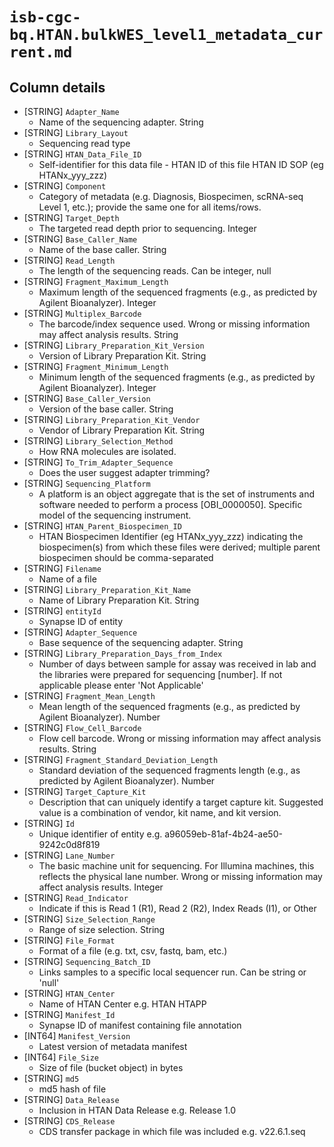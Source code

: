 # `isb-cgc-bq.HTAN.bulkWES_level1_metadata_current.md`

## Column details

* [STRING]    `Adapter_Name`
  - Name of the sequencing adapter. String
* [STRING]    `Library_Layout`
  - Sequencing read type
* [STRING]    `HTAN_Data_File_ID`
  - Self-identifier for this data file - HTAN ID of this file HTAN ID SOP (eg HTANx_yyy_zzz)
* [STRING]    `Component`
  - Category of metadata (e.g. Diagnosis, Biospecimen, scRNA-seq Level 1, etc.); provide the same one for all items/rows.
* [STRING]    `Target_Depth`
  - The targeted read depth prior to sequencing. Integer
* [STRING]    `Base_Caller_Name`
  - Name of the base caller. String
* [STRING]    `Read_Length`
  - The length of the sequencing reads. Can be integer, null
* [STRING]    `Fragment_Maximum_Length`
  - Maximum length of the sequenced fragments (e.g., as predicted by Agilent Bioanalyzer). Integer
* [STRING]    `Multiplex_Barcode`
  - The barcode/index sequence used. Wrong or missing information may affect analysis results. String
* [STRING]    `Library_Preparation_Kit_Version`
  - Version of Library Preparation Kit. String
* [STRING]    `Fragment_Minimum_Length`
  - Minimum length of the sequenced fragments (e.g., as predicted by Agilent Bioanalyzer). Integer
* [STRING]    `Base_Caller_Version`
  - Version of the base caller. String
* [STRING]    `Library_Preparation_Kit_Vendor`
  - Vendor of Library Preparation Kit. String
* [STRING]    `Library_Selection_Method`
  - How RNA molecules are isolated.
* [STRING]    `To_Trim_Adapter_Sequence`
  - Does the user suggest adapter trimming?
* [STRING]    `Sequencing_Platform`
  - A platform is an object aggregate that is the set of instruments and software needed to perform a process [OBI_0000050]. Specific model of the sequencing instrument.
* [STRING]    `HTAN_Parent_Biospecimen_ID`
  - HTAN Biospecimen Identifier (eg HTANx_yyy_zzz) indicating the biospecimen(s) from which these files were derived; multiple parent biospecimen should be comma-separated
* [STRING]    `Filename`
  - Name of a file
* [STRING]    `Library_Preparation_Kit_Name`
  - Name of Library Preparation Kit. String
* [STRING]    `entityId`
  - Synapse ID of entity
* [STRING]    `Adapter_Sequence`
  - Base sequence of the sequencing adapter. String
* [STRING]    `Library_Preparation_Days_from_Index`
  - Number of days between sample for assay was received in lab and the libraries were prepared for sequencing [number]. If not applicable please enter 'Not Applicable'
* [STRING]    `Fragment_Mean_Length`
  - Mean length of the sequenced fragments (e.g., as predicted by Agilent Bioanalyzer). Number
* [STRING]    `Flow_Cell_Barcode`
  - Flow cell barcode. Wrong or missing information may affect analysis results. String
* [STRING]    `Fragment_Standard_Deviation_Length`
  - Standard deviation of the sequenced fragments length (e.g., as predicted by Agilent Bioanalyzer). Number
* [STRING]    `Target_Capture_Kit`
  - Description that can uniquely identify a target capture kit. Suggested value is a combination of vendor, kit name, and kit version.
* [STRING]    `Id`
  - Unique identifier of entity e.g. a96059eb-81af-4b24-ae50-9242c0d8f819
* [STRING]    `Lane_Number`
  - The basic machine unit for sequencing. For Illumina machines, this reflects the physical lane number. Wrong or missing information may affect analysis results. Integer
* [STRING]    `Read_Indicator`
  - Indicate if this is Read 1 (R1), Read 2 (R2), Index Reads (I1), or Other
* [STRING]    `Size_Selection_Range`
  - Range of size selection. String
* [STRING]    `File_Format`
  - Format of a file (e.g. txt, csv, fastq, bam, etc.)
* [STRING]    `Sequencing_Batch_ID`
  - Links samples to a specific local sequencer run. Can be string or 'null'
* [STRING]    `HTAN_Center`
  - Name of HTAN Center e.g. HTAN HTAPP
* [STRING]    `Manifest_Id`
  - Synapse ID of manifest containing file annotation
* [INT64]    `Manifest_Version`
  - Latest version of metadata manifest
* [INT64]    `File_Size`
  - Size of file (bucket object) in bytes
* [STRING]    `md5`
  - md5 hash of file
* [STRING]    `Data_Release`
  - Inclusion in HTAN Data Release e.g. Release 1.0
* [STRING]    `CDS_Release`
  - CDS transfer package in which file was included e.g. v22.6.1.seq

